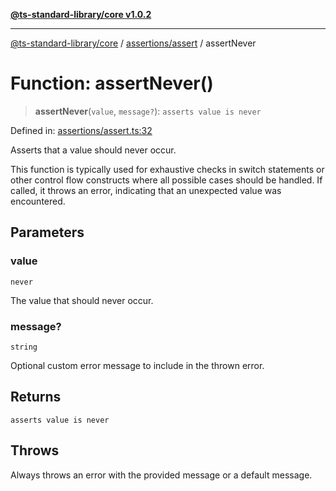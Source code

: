 [**@ts-standard-library/core v1.0.2**](../../../README.md)

***

[@ts-standard-library/core](../../../modules.md) / [assertions/assert](../README.md) / assertNever

# Function: assertNever()

> **assertNever**(`value`, `message?`): `asserts value is never`

Defined in: [assertions/assert.ts:32](https://github.com/gabaudette/ts-stdlib/blob/4a412e6fb273dc9fcab54b84c05921f52dac4b3f/packages/core/src/assertions/assert.ts#L32)

Asserts that a value should never occur.

This function is typically used for exhaustive checks in switch statements
or other control flow constructs where all possible cases should be handled.
If called, it throws an error, indicating that an unexpected value was encountered.

## Parameters

### value

`never`

The value that should never occur.

### message?

`string`

Optional custom error message to include in the thrown error.

## Returns

`asserts value is never`

## Throws

Always throws an error with the provided message or a default message.
